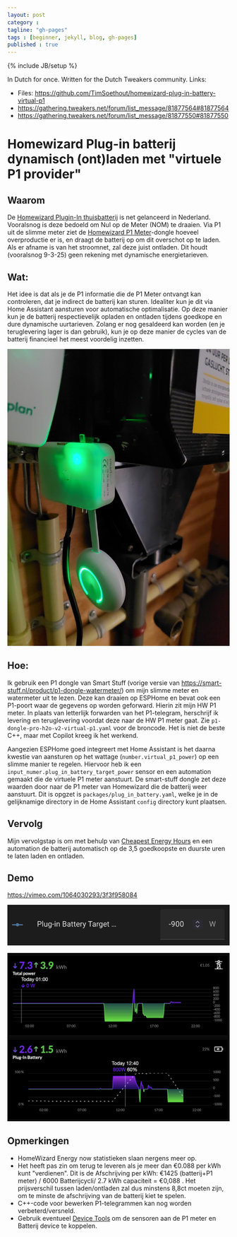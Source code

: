 ```yaml
---
layout: post
category : 
tagline: "gh-pages"
tags : [beginner, jekyll, blog, gh-pages]
published : true
---
```


{% include JB/setup %}

In Dutch for once. Written for the Dutch Tweakers community.
Links:

* Files: https://github.com/TimSoethout/homewizard-plug-in-battery-virtual-p1
* https://gathering.tweakers.net/forum/list_message/81877564#81877564
* https://gathering.tweakers.net/forum/list_message/81877550#81877550

# Homewizard Plug-in batterij dynamisch (ont)laden met "virtuele P1 provider"

## Waarom
De [Homewizard Plugin-In thuisbatterij](https://www.homewizard.com/nl/plug-in-battery/) is net gelanceerd in Nederland. Vooralsnog is deze bedoeld om Nul op de Meter (NOM) te draaien. Via P1 uit de slimme meter ziet de [Homewizard P1 Meter](https://www.homewizard.com/nl/p1-meter/)-dongle hoeveel overproductie er is, en draagt de batterij op om dit overschot op te laden. Als er afname is van het stroomnet, zal deze juist ontladen. 
Dit houdt (vooralsnog 9-3-25) geen rekening met dynamische energietarieven.

## Wat:
Het idee is dat als je de P1 informatie die de P1 Meter ontvangt kan controleren, dat je indirect de batterij kan sturen. 
Idealiter kun je dit via Home Assistant aansturen voor automatische optimalisatie. Op deze manier kun je de batterij respectievelijk opladen en ontladen tijdens goedkope en dure dynamische uurtarieven. 
Zolang er nog gesaldeerd kan worden (en je teruglevering lager is dan gebruik), kun je op deze manier de cycles van de batterij financieel het meest voordelig inzetten.

![Smart-stuff P1 meter foward naar Homewizard P1 meter](assets/images/virtual-p1/smartstuff-p1+homewizrd-p1.jpeg "P1's")

## Hoe:
Ik gebruik een P1 dongle van Smart Stuff (vorige versie van https://smart-stuff.nl/product/p1-dongle-watermeter/) om mijn slimme meter en watermeter uit te lezen. Deze kan draaien op ESPHome en bevat ook een P1-poort waar de gegevens op worden geforward. 
Hierin zit mijn HW P1 meter. In plaats van letterlijk forwarden van het P1-telegram, herschrijf ik levering en teruglevering voordat deze naar de HW P1 meter gaat. Zie `p1-dongle-pro-h2o-v2-virtual-p1.yaml` voor de broncode. Het is niet de beste C++, maar met Copilot kreeg ik het werkend.

Aangezien ESPHome goed integreert met Home Assistant is het daarna kwestie van aansturen op het wattage (`number.virtual_p1_power`) op een slimme manier te regelen.
Hiervoor heb ik een `input_numer.plug_in_battery_target_power` sensor en een automation gemaakt die de virtuele P1 meter aanstuurt. De smart-stuff dongle zet deze waarden door naar de P1 meter van Homewizard die de batterij weer aanstuurt.
Dit is opgzet is `packages/plug_in_battery.yaml`, welke je in de gelijknamige directory in de Home Assistant `config` directory kunt plaatsen.

## Vervolg
Mijn vervolgstap is om met behulp van [Cheapest Energy Hours](https://github.com/TheFes/cheapest-energy-hours) en een automation de batterij automatisch op de 3,5 goedkoopste en duurste uren te laten laden en ontladen.

## Demo

https://vimeo.com/1064030293/3f3f958084

![Controle vanuit HA](assets/images/virtual-p1/charge-kiezen-in-HA.png)

![HW laad cyclus](assets/images/virtual-p1/HW-overview.png)

## Opmerkingen

* HomeWizard Energy now statistieken slaan nergens meer op.
* Het heeft pas zin om terug te leveren als je meer dan €0.088 per kWh kunt "verdienen". Dit is de Afschrijving per kWh: €1425 (batterij+P1 meter) / 6000 Batterijcycli/ 2.7 kWh capaciteit = €0,088 . Het prijsverschil tussen laden/ontladen zal dus minstens 8,8ct moeten zijn, om te minste de afschrijving van de batterij kiet te spelen.
* C++-code voor bewerken P1-telegrammen kan nog worden verbeterd/versneld.
* Gebruik eventueel [Device Tools](https://community.home-assistant.io/t/device-tools-create-modify-and-merge-devices/691172) om de sensoren aan de P1 meter en Batterij device te koppelen.